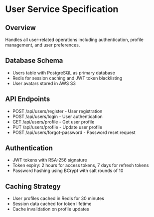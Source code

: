 # User Service Specification

## Overview
Handles all user-related operations including authentication, profile management, and user preferences.

## Database Schema
- Users table with PostgreSQL as primary database
- Redis for session caching and JWT token blacklisting
- User avatars stored in AWS S3

## API Endpoints
- POST /api/users/register - User registration
- POST /api/users/login - User authentication  
- GET /api/users/profile - Get user profile
- PUT /api/users/profile - Update user profile
- POST /api/users/forgot-password - Password reset request

## Authentication
- JWT tokens with RSA-256 signature
- Token expiry: 2 hours for access tokens, 7 days for refresh tokens
- Password hashing using BCrypt with salt rounds of 10

## Caching Strategy
- User profiles cached in Redis for 30 minutes
- Session data cached for token lifetime
- Cache invalidation on profile updates
